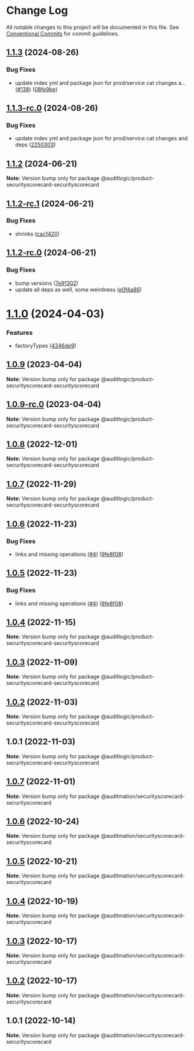 # Change Log

All notable changes to this project will be documented in this file.
See [Conventional Commits](https://conventionalcommits.org) for commit guidelines.

## [1.1.3](https://github.com/auditlogic/product/compare/@auditlogic/product-securityscorecard-securityscorecard@1.1.2...@auditlogic/product-securityscorecard-securityscorecard@1.1.3) (2024-08-26)


### Bug Fixes

* update index yml and package json for prod/service cat changes a… ([#138](https://github.com/auditlogic/product/issues/138)) ([08fe9be](https://github.com/auditlogic/product/commit/08fe9beb1c8457462a19bc69caa02e6212d97e1a))





## [1.1.3-rc.0](https://github.com/auditlogic/product/compare/@auditlogic/product-securityscorecard-securityscorecard@1.1.2...@auditlogic/product-securityscorecard-securityscorecard@1.1.3-rc.0) (2024-08-26)


### Bug Fixes

* update index yml and package json for prod/service cat changes and deps ([2250303](https://github.com/auditlogic/product/commit/225030363a363608240135b7ebed386b28f01e4b))





## [1.1.2](https://github.com/auditlogic/product/compare/@auditlogic/product-securityscorecard-securityscorecard@1.1.2-rc.1...@auditlogic/product-securityscorecard-securityscorecard@1.1.2) (2024-06-21)

**Note:** Version bump only for package @auditlogic/product-securityscorecard-securityscorecard





## [1.1.2-rc.1](https://github.com/auditlogic/product/compare/@auditlogic/product-securityscorecard-securityscorecard@1.1.2-rc.0...@auditlogic/product-securityscorecard-securityscorecard@1.1.2-rc.1) (2024-06-21)


### Bug Fixes

* shrinks ([cac1420](https://github.com/auditlogic/product/commit/cac14200fefcd8183ab69fe89a47bd3f70f563e9))





## [1.1.2-rc.0](https://github.com/auditlogic/product/compare/@auditlogic/product-securityscorecard-securityscorecard@1.1.0...@auditlogic/product-securityscorecard-securityscorecard@1.1.2-rc.0) (2024-06-21)


### Bug Fixes

* bump versions ([7e91302](https://github.com/auditlogic/product/commit/7e913023b8b312150ed7762c32fbbe616be71de5))
* update all deps as well, some weirdness ([e0f4a86](https://github.com/auditlogic/product/commit/e0f4a864714e2d3de6bbf3da014d5312fe53be2f))





# [1.1.0](https://github.com/auditlogic/product/compare/@auditlogic/product-securityscorecard-securityscorecard@1.0.9...@auditlogic/product-securityscorecard-securityscorecard@1.1.0) (2024-04-03)


### Features

* factoryTypes ([4346de9](https://github.com/auditlogic/product/commit/4346de92693aee892fccf725338ffc7b80ab182b))





## [1.0.9](https://github.com/auditlogic/product/compare/@auditlogic/product-securityscorecard-securityscorecard@1.0.8...@auditlogic/product-securityscorecard-securityscorecard@1.0.9) (2023-04-04)

**Note:** Version bump only for package @auditlogic/product-securityscorecard-securityscorecard





## [1.0.9-rc.0](https://github.com/auditlogic/product/compare/@auditlogic/product-securityscorecard-securityscorecard@1.0.8...@auditlogic/product-securityscorecard-securityscorecard@1.0.9-rc.0) (2023-04-04)

**Note:** Version bump only for package @auditlogic/product-securityscorecard-securityscorecard





## [1.0.8](https://github.com/auditlogic/product/compare/@auditlogic/product-securityscorecard-securityscorecard@1.0.7...@auditlogic/product-securityscorecard-securityscorecard@1.0.8) (2022-12-01)

**Note:** Version bump only for package @auditlogic/product-securityscorecard-securityscorecard





## [1.0.7](https://github.com/auditlogic/product/compare/@auditlogic/product-securityscorecard-securityscorecard@1.0.6...@auditlogic/product-securityscorecard-securityscorecard@1.0.7) (2022-11-29)

**Note:** Version bump only for package @auditlogic/product-securityscorecard-securityscorecard





## [1.0.6](https://github.com/auditlogic/product/compare/@auditlogic/product-securityscorecard-securityscorecard@1.0.4...@auditlogic/product-securityscorecard-securityscorecard@1.0.6) (2022-11-23)


### Bug Fixes

* links and missing operations ([#4](https://github.com/auditlogic/product/issues/4)) ([9fe8f08](https://github.com/auditlogic/product/commit/9fe8f08fe7c57fdb79f991ac35bd6ac2e7dcad38))





## [1.0.5](https://github.com/auditlogic/product/compare/@auditlogic/product-securityscorecard-securityscorecard@1.0.4...@auditlogic/product-securityscorecard-securityscorecard@1.0.5) (2022-11-23)


### Bug Fixes

* links and missing operations ([#4](https://github.com/auditlogic/product/issues/4)) ([9fe8f08](https://github.com/auditlogic/product/commit/9fe8f08fe7c57fdb79f991ac35bd6ac2e7dcad38))





## [1.0.4](https://github.com/auditlogic/product/compare/@auditlogic/product-securityscorecard-securityscorecard@1.0.3...@auditlogic/product-securityscorecard-securityscorecard@1.0.4) (2022-11-15)

**Note:** Version bump only for package @auditlogic/product-securityscorecard-securityscorecard





## [1.0.3](https://github.com/auditlogic/product/compare/@auditlogic/product-securityscorecard-securityscorecard@1.0.2...@auditlogic/product-securityscorecard-securityscorecard@1.0.3) (2022-11-09)

**Note:** Version bump only for package @auditlogic/product-securityscorecard-securityscorecard





## [1.0.2](https://github.com/auditlogic/product/compare/@auditlogic/product-securityscorecard-securityscorecard@1.0.1...@auditlogic/product-securityscorecard-securityscorecard@1.0.2) (2022-11-03)

**Note:** Version bump only for package @auditlogic/product-securityscorecard-securityscorecard





## 1.0.1 (2022-11-03)

**Note:** Version bump only for package @auditlogic/product-securityscorecard-securityscorecard





## [1.0.7](https://github.com/auditmation/store-content/compare/@auditmation/securityscorecard-securityscorecard@1.0.6...@auditmation/securityscorecard-securityscorecard@1.0.7) (2022-11-01)

**Note:** Version bump only for package @auditmation/securityscorecard-securityscorecard





## [1.0.6](https://github.com/auditmation/store-content/compare/@auditmation/securityscorecard-securityscorecard@1.0.5...@auditmation/securityscorecard-securityscorecard@1.0.6) (2022-10-24)

**Note:** Version bump only for package @auditmation/securityscorecard-securityscorecard





## [1.0.5](https://github.com/auditmation/store-content/compare/@auditmation/securityscorecard-securityscorecard@1.0.4...@auditmation/securityscorecard-securityscorecard@1.0.5) (2022-10-21)

**Note:** Version bump only for package @auditmation/securityscorecard-securityscorecard





## [1.0.4](https://github.com/auditmation/store-content/compare/@auditmation/securityscorecard-securityscorecard@1.0.3...@auditmation/securityscorecard-securityscorecard@1.0.4) (2022-10-19)

**Note:** Version bump only for package @auditmation/securityscorecard-securityscorecard





## [1.0.3](https://github.com/auditmation/store-content/compare/@auditmation/securityscorecard-securityscorecard@1.0.2...@auditmation/securityscorecard-securityscorecard@1.0.3) (2022-10-17)

**Note:** Version bump only for package @auditmation/securityscorecard-securityscorecard





## [1.0.2](https://github.com/auditmation/store-content/compare/@auditmation/securityscorecard-securityscorecard@1.0.1...@auditmation/securityscorecard-securityscorecard@1.0.2) (2022-10-17)

**Note:** Version bump only for package @auditmation/securityscorecard-securityscorecard





## 1.0.1 (2022-10-14)

**Note:** Version bump only for package @auditmation/securityscorecard-securityscorecard

